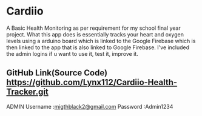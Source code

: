 # Cardiio
A Basic Health Monitoring as per requirement for my school final year project. What this app does is essentially tracks your heart and oxygen levels using a arduino board which is linked to the Google Firebase which is then linked to the app that is also linked to Google Firebase. I've included the admin logins if u want to use it, test it, improve it.



GitHub Link(Source Code)
https://github.com/Lynx112/Cardiio-Health-Tracker.git
------------------------------------------------------------------------------



ADMIN
Username :migthblack2@gmail.com
Password :Admin1234




